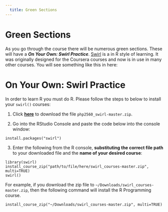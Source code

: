 ```yaml
---
  title: Green Sections
---
```



Green Sections
==============



As you go through the course there will be numerous green sections. These will have a ***On Your Own: Swirl Practice***. [Swirl](http://swirlstats.com/) is a in R style of learning. It was originally designed for the Coursera courses and now is in use in many other courses. You will see something like this in here: 

<div class="content-box-green">
<h1>On Your Own: Swirl Practice </h1>
<p>In order to learn R you must do R. Please follow the steps to below to install your <code>swirl()</code> courses:</p>
<ol style="list-style-type: decimal">
<li><p>Click <a href="https://github.com/PHP2560-Statistical-Programming-R/php2560_swirl/archive/master.zip"><strong>here</strong></a> to download the file <code>php2560_swirl-master.zip</code>.</p></li>
<li><p>Go into the RStudio Console and paste the code below into the console window:</p></li>
</ol>
<pre><code>install.packages(&quot;swirl&quot;)</code></pre>
<ol start="3" style="list-style-type: decimal">
<li>Enter the following from the R console, <strong>substituting the correct file path</strong> to your downloaded file and the <strong>name of your desired course</strong>:</li>
</ol>
<pre><code>library(swirl)
install_course_zip(&quot;path/to/file/here/swirl_courses-master.zip&quot;, multi=TRUE)
swirl()</code></pre>
<p>For example, if you download the zip file to <code>~/Downloads/swirl_courses-master.zip</code>, then the following command will install the R Programming course.</p>
<pre><code>install_course_zip(&quot;~/Downloads/swirl_courses-master.zip&quot;, multi=TRUE)</code></pre>






</div>





